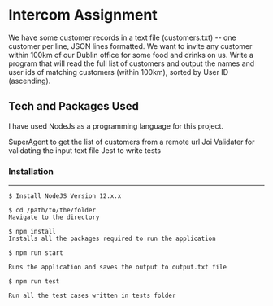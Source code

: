 # Intercom Assignment
We have some customer records in a text file (customers.txt) -- one customer per line, JSON
lines formatted. We want to invite any customer within 100km of our Dublin office for some food
and drinks on us. Write a program that will read the full list of customers and output the names
and user ids of matching customers (within 100km), sorted by User ID (ascending).




## Tech and Packages Used
I have used NodeJs as a programming language for this project. 

  SuperAgent to get the list of customers from a remote url
  Joi Validater for validating the input text file
  Jest to write tests


### Installation

***

```
$ Install NodeJS Version 12.x.x  

$ cd /path/to/the/folder
Navigate to the directory 

$ npm install
Installs all the packages required to run the application

$ npm run start

Runs the application and saves the output to output.txt file

$ npm run test

Run all the test cases written in tests folder 







